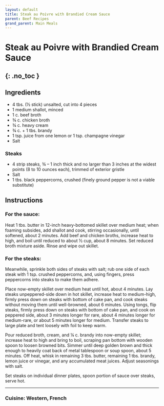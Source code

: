 ```yaml
---
layout: default
title: Steak au Poivre with Brandied Cream Sauce 
parent: Beef Recipes
grand_parent: Main Meals
---
```


# Steak au Poivre with Brandied Cream Sauce 
{: .no_toc }
---

## Ingredients
<ul>
	<li>4 tbs. (½ stick) unsalted, cut into 4 pieces</li>
	<li>1 medium shallot, minced</li>
	<li>1 c. beef broth</li>
	<li>¾ c. chicken broth</li>
	<li>¾ c. heavy cream</li>
	<li>¾ c. + 1 tbs. brandy</li>
	<li>1 tsp. juice from one lemon or 1 tsp. champagne vinegar</li>
	<li>Salt</li>
</ul>

### Steaks
<ul>
	<li>4 strip steaks, ¾ – 1 inch thick and no larger than 3 inches at the widest points (8 to 10 ounces each), trimmed of exterior gristle</li>
	<li>Salt</li>
	<li>1 tbs. black peppercorns, crushed (finely ground pepper is not a viable substitute)</li>
</ul>

## Instructions
### For the sauce:

Heat 1 tbs. butter in 12-inch heavy-bottomed skillet over medium heat; when foaming subsides, add shallot and cook, stirring occasionally, until softened, about 2 minutes. Add beef and chicken broths, increase heat to high, and boil until reduced to about ½ cup, about 8 minutes. Set reduced broth mixture aside. Rinse and wipe out skillet.

### For the steaks:

Meanwhile, sprinkle both sides of steaks with salt; rub one side of each steak with 1 tsp. crushed peppercorns, and, using fingers, press peppercorns into steaks to make them adhere.

Place now-empty skillet over medium heat until hot, about 4 minutes. Lay steaks unpeppered-side down in hot skillet, increase heat to medium-high, firmly press down on steaks with bottom of cake pan, and cook steaks without moving them until well-browned, about 6 minutes. Using tongs, flip steaks, firmly press down on steaks with bottom of cake pan, and cook on peppered side, about 3 minutes longer for rare, about 4 minutes longer for medium-rare, or about 5 minutes longer for medium. Transfer steaks to large plate and tent loosely with foil to keep warm.

Pour reduced broth, cream, and ¼ c. brandy into now-empty skillet; increase heat to high and bring to boil, scraping pan bottom with wooden spoon to loosen browned bits. Simmer until deep golden brown and thick enough to heavily coat back of metal tablespoon or soup spoon, about 5 minutes. Off heat, whisk in remaining 3 tbs. butter, remaining 1 tbs. brandy, lemon juice or vinegar, and any accumulated meat juices. Adjust seasonings with salt.

Set steaks on individual dinner plates, spoon portion of sauce over steaks, serve hot.

--- 

### Cuisine: Western, French